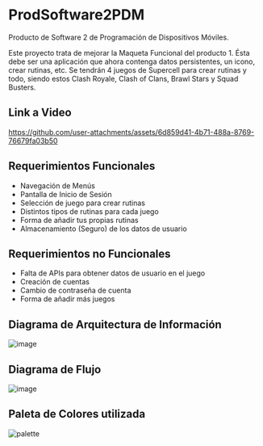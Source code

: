 # ProdSoftware2PDM
Producto de Software 2 de Programación de Dispositivos Móviles.

Este proyecto trata de mejorar la Maqueta Funcional del producto 1. Ésta debe ser una aplicación que ahora contenga datos persistentes, un icono, crear rutinas, etc.
Se tendrán 4 juegos de Supercell para crear rutinas y todo, siendo estos Clash Royale, Clash of Clans, Brawl Stars y Squad Busters.

## Link a Video

https://github.com/user-attachments/assets/6d859d41-4b71-488a-8769-76679fa03b50

## Requerimientos Funcionales

- Navegación de Menús
- Pantalla de Inicio de Sesión
- Selección de juego para crear rutinas
- Distintos tipos de rutinas para cada juego
- Forma de añadir tus propias rutinas
- Almacenamiento (Seguro) de los datos de usuario


## Requerimientos no Funcionales

- Falta de APIs para obtener datos de usuario en el juego
- Creación de cuentas
- Cambio de contraseña de cuenta
- Forma de añadir más juegos


## Diagrama de Arquitectura de Información

![image](https://github.com/univDarko/ProdSoftware2PDM/assets/118616932/5e04d132-c9d6-494e-b250-2ff8f308938d)

## Diagrama de Flujo

![image](https://github.com/univDarko/ProdSoftware2PDM/assets/118616932/f3237a63-4b34-4607-9d5c-921f96e4bf6b)

## Paleta de Colores utilizada

![palette](https://github.com/user-attachments/assets/284e24a8-e88f-4c90-88c8-e18b095f231d)




